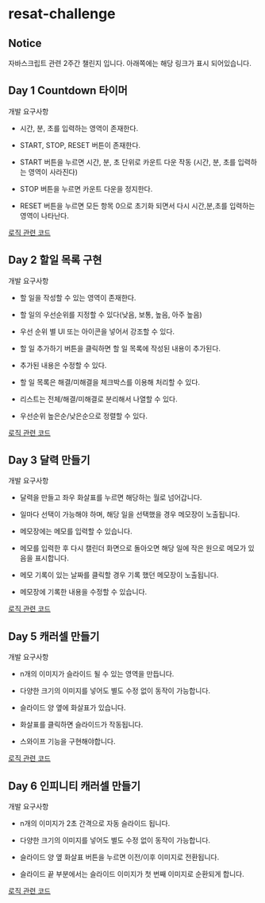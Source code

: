 # resat-challenge

## Notice

자바스크립트 관련 2주간 챌린지 입니다. 아래쪽에는 해당 링크가 표시 되어있습니다.

## Day 1 Countdown 타이머

개발 요구사항

- 시간, 분, 초를 입력하는 영역이 존재한다.

- START, STOP, RESET 버튼이 존재한다.

- START 버튼을 누르면 시간, 분, 초 단위로 카운트 다운 작동 (시간, 분, 초를 입력하는 영역이 사라진다)

- STOP 버튼을 누르면 카운트 다운을 정지한다.

- RESET 버튼을 누르면 모든 항목 0으로 초기화 되면서 다시 시간,분,초를 입력하는 영역이 나타난다.

[로직 관련 코드](/timer/script.js)

## Day 2 할일 목록 구현

개발 요구사항

- 할 일을 작성할 수 있는 영역이 존재한다.

- 할 일의 우선순위를 지정할 수 있다(낮음, 보통, 높음, 아주 높음)

- 우선 순위 별 UI 또는 아이콘을 넣어서 강조할 수 있다.

- 할 일 추가하기 버튼을 클릭하면 할 일 목록에 작성된 내용이 추가된다.

- 추가된 내용은 수정할 수 있다.

- 할 일 목록은 해결/미해결을 체크박스를 이용해 처리할 수 있다.

- 리스트는 전체/해결/미해결로 분리해서 나열할 수 있다.

- 우선순위 높은순/낮은순으로 정렬할 수 있다.

[로직 관련 코드](/todolist/script.js)

## Day 3 달력 만들기

개발 요구사항

- 달력을 만들고 좌우 화살표를 누르면 해당하는 월로 넘어갑니다.

- 일마다 선택이 가능해야 하며, 해당 일을 선택했을 경우 메모장이 노출됩니다.

- 메모장에는 메모를 입력할 수 있습니다.

- 메모를 입력한 후 다시 캘린더 화면으로 돌아오면 해당 일에 작은 원으로 메모가 있음을 표시합니다.

- 메모 기록이 있는 날짜를 클릭할 경우 기록 했던 메모장이 노출됩니다.

- 메모장에 기록한 내용을 수정할 수 있습니다.

[로직 관련 코드](/datepicker/script.js)

## Day 5 캐러셀 만들기

개발 요구사항

- n개의 이미지가 슬라이드 될 수 있는 영역을 만듭니다.

- 다양한 크기의 이미지를 넣어도 별도 수정 없이 동작이 가능합니다.

- 슬라이드 양 옆에 화살표가 있습니다.

- 화살표를 클릭하면 슬라이드가 작동됩니다.

- 스와이프 기능을 구현해야합니다.

[로직 관련 코드](/carousel/script.js)

## Day 6 인피니티 캐러셀 만들기

개발 요구사항

- n개의 이미지가 2초 간격으로 자동 슬라이드 됩니다.

- 다양한 크기의 이미지를 넣어도 별도 수정 없이 동작이 가능합니다.

- 슬라이드 양 옆 화살표 버튼을 누르면 이전/이후 이미지로 전환됩니다.

- 슬라이드 끝 부분에서는 슬라이드 이미지가 첫 번째 이미지로 순환되게 합니다.

[로직 관련 코드](/infinity-carousel/script.js)
